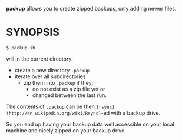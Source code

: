**packup** allows you to create zipped backups, only adding newer files.

# SYNOPSIS

`$ packup.sh`

will in the current directory:
- create a new directory `.packup` 
- iterate over all subdirectories
    - zip them into `.packup` if they:
        - do not exist as a zip file yet or
        - changed between the last run.
    
The contents of `.packup` can be then `[rsync](http://en.wikipedia.org/wiki/Rsync)`-ed with a backup drive.

So you end up having your backup data well accessible on your local machine and nicely zipped on your backup drive.
